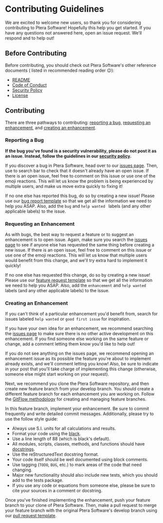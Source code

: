 # Contributing Guidelines

We are excited to welcome new users, so thank you for considering contributing to Ptera
Software! Hopefully this help you get started. If you have any questions not answered
here, open an issue request. We'll respond and to help out!

## Before Contributing

Before contributing, you should check out Ptera Software's other reference documents (
listed in recommended reading order :wink:):

* [README](README.md)
* [Code of Conduct](CODE_OF_CONDUCT.md)
* [Security Policy](SECURITY.md)
* [License](LICENSE.txt)

## Contributing

There are three pathways to contributing: [reporting a bug](#reporting-a-bug),
[requesting an enhancement](#requesting-an-enhancement),
and [creating an enhancement](#creating-an-enhancement).

### Reporting a Bug

**If the bug you've found is a security vulnerability, please do not post it as an
issue. Instead, follow the guidelines in our [security policy](SECURITY.md).**

If you discover a bug in Ptera Software, head over to our
[issues page](https://github.com/camUrban/PteraSoftware/issues). Then, use to search bar
to check that it doesn't already have an open issue. If there is an open issue, feel
free to comment on this issue or use one of the emoji reactions. This will let us know
the problem is being experienced by multiple users, and make us move extra quickly to
fixing it!

If no one else has reported this bug, do so by creating a new issue! Please use our
[bug report template](.github/ISSUE_TEMPLATE/bug_report.md) so that we get all the
information we need to help you ASAP. Also, add the `bug` and `help wanted ` labels (and
any other applicable labels) to the issue.

### Requesting an Enhancement

As with bugs, the best way to request a feature or to suggest an enhancement is to open
issue. Again, make sure you search
the [issues page](https://github.com/camUrban/PteraSoftware/issues) to see if anyone
else has requested the same thing before creating a new issue. If there is an open
issue, feel free to comment on this issue or use one of the emoji reactions. This will
let us know that multiple users would benefit from this change, and we'll try extra hard
to implement it quickly!

If no one else has requested this change, do so by creating a new issue! Please use our
[feature request template](.github/ISSUE_TEMPLATE/feature_request.md) so that we get all
the information we need to help you ASAP. Also, add the `enhancement` and `help wanted`
labels (and any other applicable labels) to the issue.

### Creating an Enhancement

If you can't think of a particular enhancement you'd benefit from, search for issues
labeled `help wanted` or `good first issue` for inspiration.

If you have your own idea for an enhancement, we recommend searching the
[issues page](https://github.com/camUrban/PteraSoftware/issues) to make sure there is no
other active development on this enhancement. If you find someone else working on the
same feature or change, add a comment letting them know you'd like to help out!

If you do not see anything on the issues page, we recommend opening an enhancement issue
as its possible the feature you're about to implement already exists, and we'll comment
letting you know! Also, be sure to indicate in your post that you'll take charge of
implementing this change (otherwise, someone else might start working on your request).

Next, we recommend you clone the Ptera Software repository, and then create new feature
branch from your develop branch. You should create a different feature branch for each
enhancement you are working on. Follow the
[GitFlow methodology](https://nvie.com/posts/a-successful-git-branching-model/?fbclid=IwAR3F9IwEXG1T6oMn5Bnk84_u0mv_RAEI5qTJQE7Puovj0hbGZcA8ly_KXYI)
for creating and managing feature branches.

In this feature branch, implement your enhancement. Be sure to commit frequently and
write detailed commit messages. Additionally, please try to use the follow style guide:

* Always use S.I. units for all calculations and results.
* Format your code using the [black](https://github.com/psf/black).
* Use a line length of 88 (which is black's default).
* All modules, scripts, classes, methods, and functions should have 
[docstrings](https://realpython.com/documenting-python-code/#docstring-types).
* Use the reStructuredText docstring format.
* Your code itself should be well documented using block comments.
* Use tagging (`TODO`, `BUG`, etc.) to mark areas of the code that need changing.
* Major new functionality should also include new tests, which you should add to the 
tests package.
* If you use any code or equations from someone else, please be sure to cite your 
sources in a comment or docstring.

Once you've finished implementing the enhancement, push your feature branch to your
clone of Ptera Software. Then, make a pull request to merge your feature branch with 
the original Ptera Software's develop branch using our 
[pull request template](.github/pull_request_template.md).
